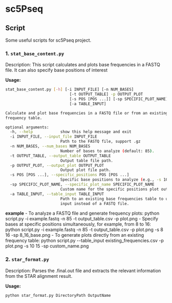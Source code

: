 # sc5Pseq

## Script
Some useful scripts for sc5Pseq project.

### 1. `stat_base_content.py`
Description:
This script calculates and plots base frequencies in a FASTQ file. It can also specify base positions of interest

**Usage:**
```bash
stat_base_content.py [-h] [-i INPUT_FILE] [-n NUM_BASES]
                            [-t OUTPUT_TABLE] -p OUTPUT_PLOT
                            [-s POS [POS ...]] [-sp SPECIFIC_PLOT_NAME]
                            [-a TABLE_INPUT]

Calculate and plot base frequencies in a FASTQ file or from an existing
frequency table.

optional arguments:
  -h, --help            show this help message and exit
  -i INPUT_FILE, --input_file INPUT_FILE
                        Path to the FASTQ file, support .gz
  -n NUM_BASES, --num_bases NUM_BASES
                        Number of bases to analyze (default: 85).
  -t OUTPUT_TABLE, --output_table OUTPUT_TABLE
                        Output table file path.
  -p OUTPUT_PLOT, --output_plot OUTPUT_PLOT
                        Output plot file path.
  -s POS [POS ...], --specific_positions POS [POS ...]
                        Specific base positions to analyze (e.g., -s 10 15)
  -sp SPECIFIC_PLOT_NAME, --specific_plot_name SPECIFIC_PLOT_NAME
                        Custom name for the specific positions plot output.
  -a TABLE_INPUT, --table_input TABLE_INPUT
                        Path to an existing base frequencies table to use as
                        input instead of a FASTQ file.
```
**example**
    - To analyze a FASTQ file and generate frequency plots:
        python script.py -i example.fastq -n 85 -t output_table.csv -p plot.png
    - Specify bases at specific positions simultaneously, for example, from 8 to 16:
        python script.py -i example.fastq -n 85 -t output_table.csv -p plot.png -s 8 16 -sp 8_16_base.png
    - To generate plots directly from an existing frequency table:
        python script.py --table_input existing_frequencies.csv -p plot.png -s 10 15 -sp custom_name.png

### 2.  `star_format.py`
Description:
Parses the .final.out file and extracts the relevant information from the STAR alignment result.

**Usage:**
```bash
python star_format.py DirectoryPath OutputName
```

